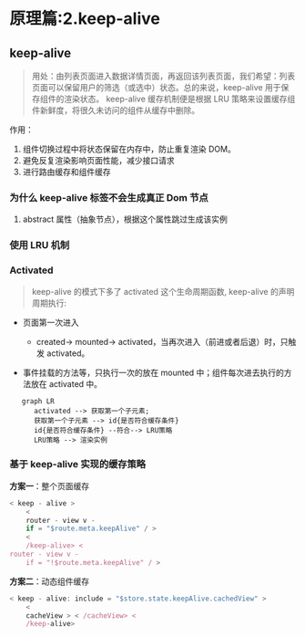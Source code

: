 # 原理篇:2.keep-alive

## keep-alive

> 用处：由列表页面进入数据详情页面，再返回该列表页面，我们希望：列表页面可以保留用户的筛选（或选中）状态。总的来说，keep-alive 用于保存组件的渲染状态。
> keep-alive 缓存机制便是根据 LRU 策略来设置缓存组件新鲜度，将很久未访问的组件从缓存中删除。

作用：

1. 组件切换过程中将状态保留在内存中，防止重复渲染 DOM。
2. 避免反复渲染影响页面性能，减少接口请求
3. 进行路由缓存和组件缓存

### 为什么 keep-alive 标签不会生成真正 Dom 节点

1.  abstract 属性（抽象节点），根据这个属性跳过生成该实例

### 使用 LRU 机制

### Activated

> keep-alive 的模式下多了 activated 这个生命周期函数, keep-alive 的声明周期执行:

- 页面第一次进入

  - created-> mounted-> activated，当再次进入（前进或者后退）时，只触发 activated。

- 事件挂载的方法等，只执行一次的放在 mounted 中；组件每次进去执行的方法放在 activated 中。

```mermaid
   graph LR
      activated --> 获取第一个子元素;
      获取第一个子元素 --> id{是否符合缓存条件}
      id{是否符合缓存条件} --符合--> LRU策略
      LRU策略 --> 渲染实例

```

### 基于 keep-alive 实现的缓存策略

**方案一**：整个页面缓存

```js
< keep - alive >
    <
    router - view v -
    if = "$route.meta.keepAlive" / >
    <
    /keep-alive> <
router - view v -
    if = "!$route.meta.keepAlive" / >
```

**方案二**：动态组件缓存

```js
< keep - alive: include = "$store.state.keepAlive.cachedView" >
    <
    cacheView > < /cacheView> <
    /keep-alive>
```
